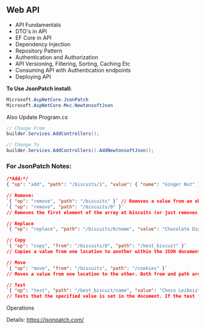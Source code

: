 ## Web API

- API Fundamentals
- DTO's in API
- EF Core in API
- Dependency Injection
- Repository Pattern
- Authentication and Authorization
- API Versioning, Filtering, Sorting, Caching Etc
- Consuming API with Authentication endpoints
- Deploying API


**To Use JsonPatch install:**
```c#
Microsoft.AspNetCore.JsonPatch
Microsoft.AspNetCore.Mvc.NewtonsoftJson
```
Also Update Program.cs
```c#
// Change From
builder.Services.AddControllers();

// Change To
builder.Services.AddControllers().AddNewtonsoftJson();
```


### For JsonPatch Notes:
```Json
/*Add:*/
{ "op": "add", "path": "/biscuits/1", "value": { "name": "Ginger Nut" } }

// Remove: 
`{ "op": "remove", "path": "/biscuits" }` // Removes a value from an object or array.
`{ "op": "remove", "path": "/biscuits/0" }`
// Removes the first element of the array at biscuits (or just removes the “0” key if biscuits is an object)

// Replace
`{ "op": "replace", "path": "/biscuits/0/name", "value": "Chocolate Digestive" }`

// Copy
`{ "op": "copy", "from": "/biscuits/0", "path": "/best_biscuit" }`
// Copies a value from one location to another within the JSON document. Both from and path are JSON Pointers.

// Move
`{ "op": "move", "from": "/biscuits", "path": "/cookies" }`
// Moves a value from one location to the other. Both from and path are JSON Pointers.

// Test
`{ "op": "test", "path": "/best_biscuit/name", "value": "Choco Leibniz" }`
// Tests that the specified value is set in the document. If the test fails, then the patch as a whole should not apply.
```
Operations


Details: https://jsonpatch.com/









